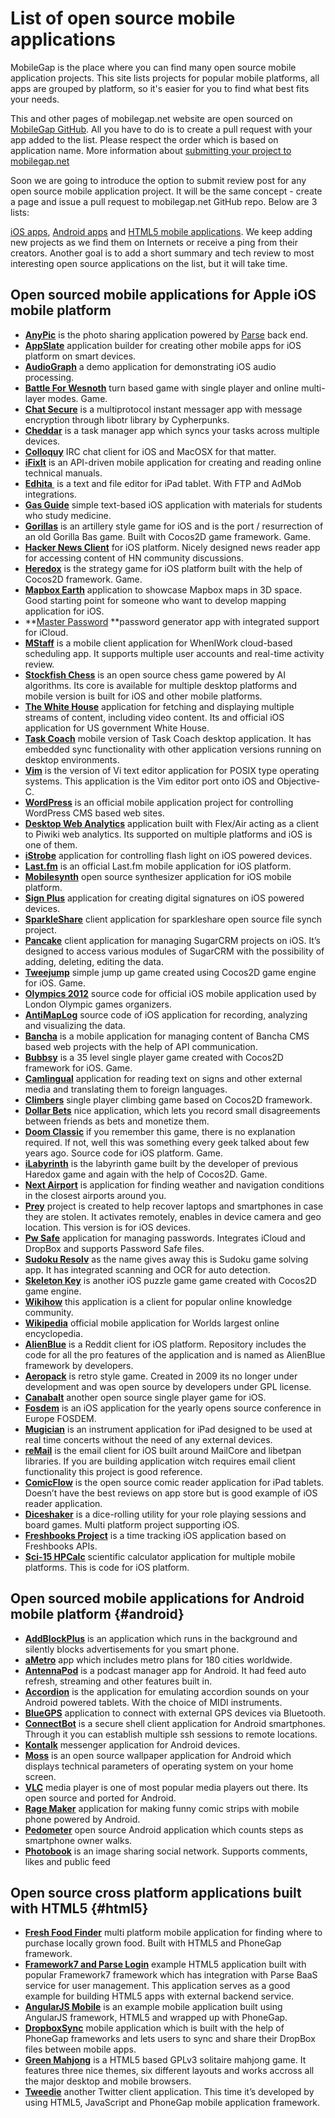 # List of open source mobile applications

MobileGap is the place where you can find many open source mobile application projects. This site lists projects for popular mobile platforms, all apps are grouped by platform, so it's easier for you to find what best fits your needs.

This and other pages of mobilegap.net website are open sourced on [MobileGap GitHub][1]. All you have to do is to create a pull request with your app added to the list. Please respect the order which is based on application name. More information about [submitting your project to mobilegap.net][2]

Soon we are going to introduce the option to submit review post for any open source mobile application project. It will be the same concept - create a page and issue a pull request to mobilegap.net GitHub repo. Below are 3 lists:

[iOS apps][3], [Android apps][4] and [HTML5 mobile applications][5]. We keep adding new projects as we find them on Internets or receive a ping from their creators. Another goal is to add a short summary and tech review to most interesting open source applications on the list, but it will take time.

## Open sourced mobile applications for Apple iOS mobile platform

*   **[AnyPic][6]** is the photo sharing application powered by <a title="Parse backend platform" href="https://www.parse.com/" target="_blank">Parse</a> back end.
*   **[AppSlate][7]** application builder for creating other mobile apps for iOS platform on smart devices.
*   **[AudioGraph][8]** a demo application for demonstrating iOS audio processing.
*   **[Battle For Wesnoth][9]** turn based game with single player and online multi-layer modes. Game.
*   **[Chat Secure][10]** is a multiprotocol instant messager app with message encryption through libotr library by Cypherpunks.
*   **[Cheddar][11]** is a task manager app which syncs your tasks across multiple devices.
*   **[Colloquy][12]** IRC chat client for iOS and MacOSX for that matter.
*   **[iFixIt][13]** is an API-driven mobile application for creating and reading online technical manuals.
*   **[Edhita ][14]** is a text and file editor for iPad tablet. With FTP and AdMob integrations.
*   **[Gas Guide][15]** simple text-based iOS application with materials for students who study medicine.
*   **[Gorillas][16]** is an artillery style game for iOS and is the port / resurrection of an old Gorilla Bas game. Built with Cocos2D game framework. Game.
*   **[Hacker News Client][17]** for iOS platform. Nicely designed news reader app for accessing content of HN community discussions.
*   **[Heredox][18]** is the strategy game for iOS platform built with the help of Cocos2D framework. Game.
*   **[Mapbox Earth][19]** application to showcase Mapbox maps in 3D space. Good starting point for someone who want to develop mapping application for iOS.
*   **[Master Password][20] **password generator app with integrated support for iCloud.
*   **[MStaff][21]** is a mobile client application for WhenIWork cloud-based scheduling app. It supports multiple user accounts and real-time activity review.
*   **[Stockfish Chess][22]** is an open source chess game powered by AI algorithms. Its core is available for multiple desktop platforms and mobile version is built for iOS and other mobile platforms.
*   **[The White House][23]** application for fetching and displaying multiple streams of content, including video content. Its and official iOS application for US government White House.
*   **[Task Coach][24]** mobile version of Task Coach desktop application. It has embedded sync functionality with other application versions running on desktop environments.
*   **[Vim][25]** is the version of Vi text editor application for POSIX type operating systems. This application is the Vim editor port onto iOS and Objective-C.
*   **[WordPress][26]** is an official mobile application project for controlling WordPress CMS based web sites.
*   **[Desktop Web Analytics][27]** application built with Flex/Air acting as a client to Piwiki web analytics. Its supported on multiple platforms and iOS is one of them.
*   **[iStrobe][28]** application for controlling flash light on iOS powered devices.
*   **[Last.fm][29]** is an official Last.fm mobile application for iOS platform.
*   **[Mobilesynth][30]** open source synthesizer application for iOS mobile platform.
*   **[Sign Plus][31]** application for creating digital signatures on iOS powered devices.
*   **[SparkleShare][32]** client application for sparkleshare open source file synch project.
*   **[Pancake][33]** client application for managing SugarCRM projects on iOS. It’s designed to access various modules of SugarCRM with the possibility of adding, deleting, editing the data.
*   **[Tweejump][34]** simple jump up game created using Cocos2D game engine for iOS. Game.
*   **[Olympics 2012][35]** source code for official iOS mobile application used by London Olympic games organizers.
*   **[AntiMapLog][36]** source code of iOS application for recording, analyzing and visualizing the data.
*   **[Bancha][37]** is a mobile application for managing content of Bancha CMS based web projects with the help of API communication.
*   **[Bubbsy][38]** is a 35 level single player game created with Cocos2D framework for iOS. Game.
*   **[Camlingual][39]** application for reading text on signs and other external media and translating them to foreign languages.
*   **[Climbers][40]** single player climbing game based on Cocos2D framework.
*   **[Dollar Bets][41]** nice application, which lets you record small disagreements between friends as bets and monetize them.
*   **[Doom Classic][42]** if you remember this game, there is no explanation required. If not, well this was something every geek talked about few years ago. Source code for iOS platform. Game.
*   **[iLabyrinth][43]** is the labyrinth game built by the developer of previous Haredox game and again with the help of Cocos2D. Game.
*   **[Next Airport][44]** is application for finding weather and navigation conditions in the closest airports around you.
*   **[Prey][45]** project is created to help recover laptops and smartphones in case they are stolen. It activates remotely, enables in device camera and geo location. This version is for iOS devices.
*   **[Pw Safe][46]** application for managing passwords. Integrates iCloud and DropBox and supports Password Safe files.
*   **[Sudoku Resolv][47]** as the name gives away this is Sudoku game solving app. It has integrated scanning and OCR for auto detection.
*   **[Skeleton Key][48]** is another iOS puzzle game game created with Cocos2D game engine.
*   **[Wikihow][49]** this application is a client for popular online knowledge community.
*   **[Wikipedia][50]** official mobile application for Worlds largest online encyclopedia.
*   **[AlienBlue][51]** is a Reddit client for iOS platform. Repository includes the code for all the pro features of the application and is named as AlienBlue framework by developers.
*   **[Aeropack][52]** is retro style game. Created in 2009 its no longer under development and was open source by developers under GPL license.
*   **[Canabalt][53]** another open source single player game for iOS.
*   **[Fosdem][54]** is an iOS application for the yearly opens source conference in Europe FOSDEM.
*   **[Mugician][55]** is an instrument application for iPad designed to be used at real time concerts without the need of any external devices.
*   **[reMail][56]** is the email client for iOS built around MailCore and libetpan libraries. If you are building application witch requires email client functionality this project is good reference.
*   **[ComicFlow][57]** is the open source comic reader application for iPad tablets. Doesn’t have the best reviews on app store but is good example of iOS reader application.
*   **[Diceshaker][58]** is a dice-rolling utility for your role playing sessions and board games. Multi platform project supporting iOS.
*   **[Freshbooks Project][59]** is a time tracking iOS application based on Freshbooks APIs.
*   **[Sci-15 HPCalc][60]** scientific calculator application for multiple mobile platforms. This is code for iOS platform.

## Open sourced mobile applications for Android mobile platform {#android}

*   **[AddBlockPlus][61]** is an application which runs in the background and silently blocks advertisements for you smart phone.
*   **[ aMetro][62]** app which includes metro plans for 180 cities worldwide.
*   **[AntennaPod][63]** is a podcast manager app for Android. It had feed auto refresh, streaming and other features built in.
*   **[Accordion][64]** is the application for emulating accordion sounds on your Android powered tablets. With the choice of MIDI instruments.
*   **[BlueGPS][65]** application to connect with external GPS devices via Bluetooth.
*   **[ConnectBot][66]** is a secure shell client application for Android smartphones. Through it you can establish multiple ssh sessions to remote locations.
*   **[Kontalk][66]** messenger application for Android devices.
*   **[Moss][67]** is an open source wallpaper application for Android which displays technical parameters of operating system on your home screen.
*   **[VLC][68]** media player is one of most popular media players out there. Its open source and ported for Android.
*   **[Rage Maker][69]** application for making funny comic strips with mobile phone powered by Android.
*   **[Pedometer][70]** open source Android application which counts steps as smartphone owner walks.
*   **[Photobook][77]** is an image sharing social network. Supports comments, likes and public feed

## Open source cross platform applications built with HTML5 {#html5}

*   **[Fresh Food Finder][71]** multi platform mobile application for finding where to purchase locally grown food. Built with HTML5 and PhoneGap framework.
*   **[Framework7 and Parse Login][72]** example HTML5 application built with popular Framework7 framework which has integration with Parse BaaS service for user management. This application serves as a good example for building HTML5 apps with external backend service.
*   **[AngularJS Mobile][73]** is an example mobile application built using AngularJS framework, HTML5 and wrapped up with PhoneGap.
*   **[DropboxSync][74]** mobile application which is built with the help of PhoneGap frameworks and lets users to sync and share their DropBox files between mobile apps.
*   **[Green Mahjong][75]** is a HTML5 based GPLv3 solitaire mahjong game. It features three nice themes, six different layouts and works accross all the major desktop and mobile browsers.
*   **[Tweedie][76]** another Twitter client application. This time it’s developed by using HTML5, JavaScript and PhoneGap mobile application framework.

 [1]: https://github.com/sauliuz/mobilegap.net
 [2]: https://github.com/sauliuz/mobilegap.net/blob/master/Readme.md
 [3]: http://www.mobilegap.net#ios "Opensource iOS applications"
 [4]: http://www.mobilegap.net#android "Opensource Android applications"
 [5]: http://www.mobilegap.net#html5 "Opensource HTML5 applications"
 [6]: https://github.com/ParsePlatform/Anypic
 [7]: https://github.com/Taehan-Kim/AppSlate
 [8]: https://github.com/tkzic/audiograph
 [9]: http://maniacdev.com/mx0
 [10]: https://github.com/chrisballinger/Off-the-Record-iOS
 [11]: https://github.com/nothingmagical/cheddar-ios
 [12]: http://colloquy.info/project/browser/trunk
 [13]: https://github.com/iFixit/iFixit-iOS
 [14]: https://github.com/tnantoka/Edhita
 [15]: http://code.google.com/p/gas-guide-iphone/
 [16]: http://maniacdev.com/ucp
 [17]: https://github.com/mmackh/Hacker-News-for-iOS
 [18]: https://github.com/RolandasRazma/Heredox
 [19]: https://github.com/mapbox/mapbox-earth
 [20]: https://github.com/Lyndir/MasterPassword
 [21]: https://github.com/mmackh/MStaff
 [22]: http://maniacdev.com/6xf
 [23]: https://github.com/WhiteHouse/wh-app-ios
 [24]: http://sourceforge.net/p/taskcoach/code/HEAD/tree/trunk/taskcoach-iphone/
 [25]: https://github.com/applidium/Vim
 [26]: https://github.com/wordpress-mobile/WordPress-iOS
 [27]: https://github.com/DesktopWebAnalytics/DWA_Mobile
 [28]: http://www.vellios.com/downloads/
 [29]: https://github.com/c99koder/lastfm-iphone
 [30]: http://code.google.com/p/mobilesynth/
 [31]: https://github.com/sonnyfazio/SignPlus
 [32]: https://github.com/darvin/SparkleShare-iOS
 [33]: https://github.com/Imaginea/pancake-ios
 [34]: https://github.com/haqu/tweejump
 [35]: https://github.com/Frahaan/2012-Olympics-iOS--iPad-and-iPhone--source-code
 [36]: https://github.com/trentbrooks/AntiMap/tree/master/AntiMapLog/Openframeworks-iPhone
 [37]: https://github.com/squallstar/bancha-ios-app
 [38]: https://sites.google.com/site/gwgamedevelopment/bubbsy-download
 [39]: https://github.com/yoshiokatsuneo/camlingual_iphone
 [40]: https://github.com/haqu/climbers
 [41]: https://github.com/Rich86man/Dollar-Bets
 [42]: http://download.zenimax.com/idsoftware/src/doomclassic_ios_v21_src.zip
 [43]: http://itunes.apple.com/app/ilabyrinth/id380886785?mt=8
 [44]: https://github.com/mmackh/Next-Airport
 [45]: https://github.com/prey/prey-ios-client
 [46]: http://app77.com/pwSafe/
 [47]: https://github.com/Haoest/SudokuResolv
 [48]: https://github.com/insurgentgames/Skeleton-Key-iOS
 [49]: https://github.com/tderouin/wikiHow-iPhone-Application
 [50]: https://github.com/wikimedia/wikipedia-iphone
 [51]: https://github.com/alienblue/AlienBlue
 [52]: http://www.insurgentgames.com/aeropack/
 [53]: https://github.com/ericjohnson/canabalt-ios
 [54]: https://github.com/leonhandreke/fosdem
 [55]: https://github.com/rfielding/Mugician
 [56]: http://code.google.com/p/remail-iphone/
 [57]: http://code.google.com/p/comicflow
 [58]: https://github.com/millenomi/diceshaker
 [59]: https://github.com/lessallan/freshbooks-iphone-project
 [60]: http://code.google.com/p/hpcalc-iphone/downloads/list
 [61]: https://hg.adblockplus.org/adblockplusandroid
 [62]: http://code.google.com/p/ametro/source/checkout
 [63]: https://github.com/danieloeh/AntennaPod
 [64]: https://github.com/billthefarmer/accordion
 [65]: http://sourceforge.net/p/bluegps4droid/git/ci/master/tree/
 [66]: https://code.google.com/p/connectbot/
 [67]: https://github.com/teneighty/moss
 [68]: http://git.videolan.org/?p=vlc-ports/android.git;a=summary
 [69]: http://code.google.com/p/android-rage-maker/source/list
 [70]: https://github.com/bagilevi/android-pedometer
 [71]: https://github.com/triceam/Fresh-Food-Finder
 [72]: https://github.com/popularowl/framework7-parse
 [73]: https://github.com/sauliuz/angularjs-mobile
 [74]: https://github.com/ccoenraets/phonegap-dropbox-sync/tree/master/sample
 [75]: https://github.com/danbeck/green-mahjong
 [76]: https://github.com/aanon4/tweedie
 [77]: https://github.com/aboev/photobook-client
